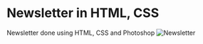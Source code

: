 # Newsletter in HTML, CSS
Newsletter done using HTML, CSS and Photoshop
![Newsletter](https://github.com/laszukk/newsletter/assets/59913195/a04303b8-f3b2-48e1-8b65-ad363eb07684)

